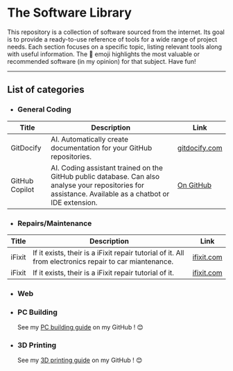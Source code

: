 # The Software Library

This repository is a collection of software sourced from the internet. Its goal is to provide a ready-to-use reference of tools for a wide range of project needs. Each section focuses on a specific topic, listing relevant tools along with useful information. The 👑 emoji highlights the most valuable or recommended software (in my opinion) for that subject. Have fun!

---

## List of categories

* ### General Coding

| Title | Description | Link |
|-------|-------------|------|
| GitDocify | AI. Automatically create documentation for your GitHub repositories. | [gitdocify.com](https://gitdocify.com/) |
| GitHub Copilot | AI. Coding assistant trained on the GitHub public database. Can also analyse your repositories for assistance. Available as a chatbot or IDE extension. | [On GitHub](https://github.com/copilot) |

* ### Repairs/Maintenance

| Title | Description | Link |
|-------|-------------|------|
| iFixit | If it exists, their is a iFixit repair tutorial of it. All from electronics repair to car miantenance. | [ifixit.com](https://www.ifixit.com/Guide) |
| iFixit | If it exists, their is a iFixit repair tutorial of it. | [ifixit.com](https://www.ifixit.com/Guide) |

* ### Web

* ### PC Building
  See my [PC building guide](https://github.com/Mxm-Bdrd/The-PC-Building-Guide) on my GitHub ! 😊

* ### 3D Printing
  See my [3D printing guide](https://github.com/Mxm-Bdrd/The-3D-Printing-Guide) on my GitHub ! 😊

